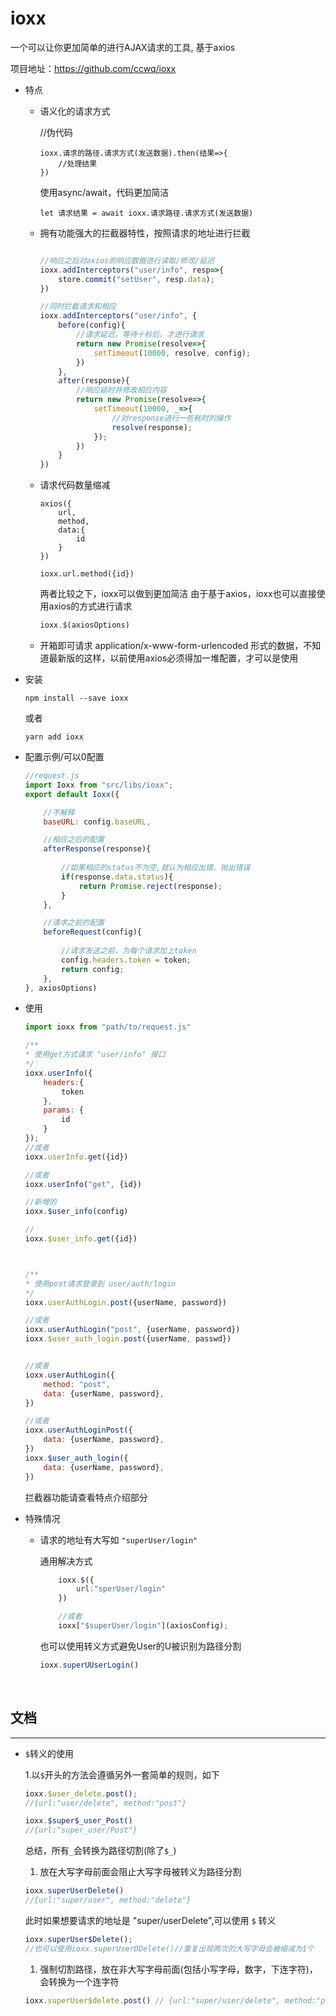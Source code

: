 # ioxx 

一个可以让你更加简单的进行AJAX请求的工具, 基于axios

项目地址：https://github.com/ccwq/ioxx

-   特点
    -   语义化的请求方式
    
        //伪代码
        ```
        ioxx.请求的路径.请求方式(发送数据).then(结果=>{
            //处理结果
        })
        ```
      
        使用async/await，代码更加简洁
        ```
        let 请求结果 = await ioxx.请求路径.请求方式(发送数据)
        ```

    -   拥有功能强大的拦截器特性，按照请求的地址进行拦截
    
        ```javascript
        
        //响应之后对axios的响应数据进行读取/修改/延迟
        ioxx.addInterceptors("user/info", resp=>{
            store.commit("setUser", resp.data);
        })

        //同时拦截请求和相应
        ioxx.addInterceptors("user/info", {
            before(config){
                //请求延迟，等待十秒后，才进行请求
                return new Promise(resolve=>{
                    setTimeout(10000, resolve, config);
                })
            },
            after(response){
                //响应延时并修改相应内容
                return new Promise(resolve=>{
                    setTimeout(10000, _=>{
                        //对response进行一些耗时的操作
                        resolve(response);
                    });
                })
            }
        }) 
        
        ```
    -   请求代码数量缩减
        ```
        axios({
            url,
            method,
            data:{
                id
            }
        })
        ```
        
        ```
        ioxx.url.method({id})
        ```
        两者比较之下，ioxx可以做到更加简洁
        由于基于axios，ioxx也可以直接使用axios的方式进行请求
        
        ```javascript
        ioxx.$(axiosOptions)
        ```
        
    -   开箱即可请求 application/x-www-form-urlencoded 形式的数据，不知道最新版的这样，以前使用axios必须得加一堆配置，才可以是使用 

-   安装
    ```
    npm install --save ioxx
    ```
    或者
    ```
    yarn add ioxx
    ```

-   配置示例/可以0配置
    
    ```javascript
    //request.js
    import Ioxx from "src/libs/ioxx";
    export default Ioxx({
    
        //不解释
        baseURL: config.baseURL,
    
        //相应之后的配置
        afterResponse(response){
        
            //如果相应的status不为空,就认为相应出错，抛出错误
            if(response.data.status){
                return Promise.reject(response);
            }
        },
    
        //请求之前的配置
        beforeRequest(config){
               
            //请求发送之前，为每个请求加上token
            config.headers.token = token;
            return config;
        },
    }, axiosOptions)
    ```
    
-   使用
    ```javascript
    import ioxx from "path/to/request.js"
    
    /**
    * 使用get方式请求 "user/info" 接口
    */
    ioxx.userInfo({
        headers:{
            token
        },
        params: {
            id
        }
    });
    //或者
    ioxx.userInfo.get({id})
    
    //或者
    ioxx.userInfo("get", {id})

    //新增的
    ioxx.$user_info(config)

    //
    ioxx.$user_info.get({id})



    /**    
    * 使用post请求登录到 user/auth/login
    */
    ioxx.userAuthLogin.post({userName, password})

    //或者
    ioxx.userAuthLogin("post", {userName, password})
    ioxx.$user_auth_login.post({userName, passwd})


    //或者
    ioxx.userAuthLogin({
        method: "post",
        data: {userName, password},
    })
    
    //或者
    ioxx.userAuthLoginPost({
        data: {userName, password},
    })
    ioxx.$user_auth_login({
        data: {userName, password},
    })

    ```
   
    
    拦截器功能请查看特点介绍部分
    
-   特殊情况
    
    -   请求的地址有大写如 ``"superUser/login"``
        
        通用解决方式
        ```javascript
            ioxx.$({
                url:"sperUser/login"
            })
    
            //或者
            ioxx["$superUser/login"](axiosConfig);
        ```
        
        也可以使用转义方式避免User的U被识别为路径分割
        ```javascript
        ioxx.superUUserLogin()
        ```

<br>

##   文档

---
        
- ``$``转义的使用
    
    1.以``$``开头的方法会遵循另外一套简单的规则，如下
    ```javascript
    ioxx.$user_delete.post(); 
    //{url:"user/delete", method:"post"}
  
    ioxx.$super$_user_Post()
    //{url:"super_user/Post"}
    ```
    总结，所有``_``会转换为路径切割(除了``$_``)

    1.  放在大写字母前面会阻止大写字母被转义为路径分割
    ```javascript
    ioxx.superUserDelete()
    //{url:"super/user", method:"delete"}
    ```
    此时如果想要请求的地址是 "super/userDelete",可以使用 ``$`` 转义
    ```javascript
    ioxx.superUser$Delete();
    //也可以使用ioxx.superUserDDelete()//重复出现两次的大写字母会被缩减为1个
    ```

    1. 强制切割路径，放在非大写字母前面(包括小写字母，数字，下连字符)，会转换为一个连字符
    ```javascript
    ioxx.superUser$delete.post() // {url:"super/user/delete", method:"post"}
    ```

    